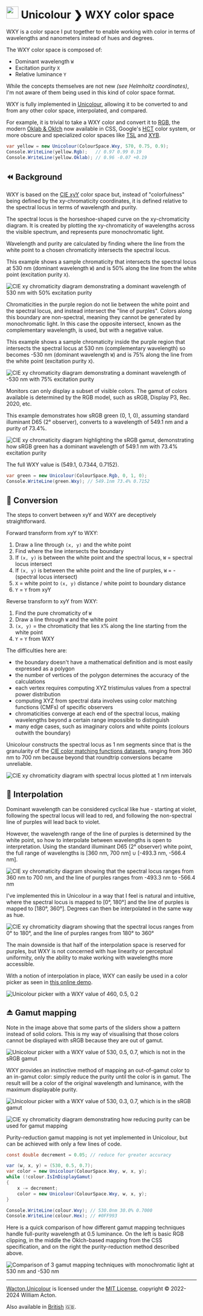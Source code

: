 # <img src="https://gitlab.com/Wacton/Unicolour/-/raw/main/Unicolour/Resources/Unicolour.png" width="32" height="32"> Unicolour ❯ WXY color space

WXY is a color space I put together to enable working with color 
in terms of wavelengths and nanometers instead of hues and degrees.

The WXY color space is composed of:
- Dominant wavelength `W`
- Excitation purity `X`
- Relative luminance `Y`

While the concepts themselves are not new _(see Helmholtz coordinates)_,
I'm not aware of them being used in this kind of color space format.

WXY is fully implemented in [Unicolour](https://github.com/waacton/Unicolour),
allowing it to be converted to and from any other color space, interpolated, and compared.

For example, it is trivial to take a WXY color and convert it to [RGB](https://en.wikipedia.org/wiki/RGB_color_spaces),
the modern [Oklab & Oklch](https://bottosson.github.io/posts/oklab/) now available in CSS,
Google's [HCT](https://material.io/blog/science-of-color-design) color system,
or more obscure and specialized color spaces like [TSL](https://doi.org/10.1109/AFGR.2000.840612)
and [XYB](https://ds.jpeg.org/whitepapers/jpeg-xl-whitepaper.pdf).

```c#
var yellow = new Unicolour(ColourSpace.Wxy, 570, 0.75, 0.9);
Console.WriteLine(yellow.Rgb);   // 0.97 0.99 0.19
Console.WriteLine(yellow.Oklab); // 0.96 -0.07 +0.19
```

## ⏪ Background

WXY is based on the [CIE xyY](https://en.wikipedia.org/wiki/CIE_1931_color_space#CIE_xy_chromaticity_diagram_and_the_CIE_xyY_color_space) color space
but, instead of "colorfulness" being defined by the xy-chromaticity coordinates,
it is defined relative to the spectral locus in terms of wavelength and purity.

The spectral locus is the horseshoe-shaped curve on the xy-chromaticity diagram.
It is created by plotting the xy-chromaticity of wavelengths across the visible spectrum,
and represents pure monochromatic light.

Wavelength and purity are calculated by finding where the 
line from the white point to a chosen chromaticity intersects the spectral locus.

This example shows a sample chromaticity that 
intersects the spectral locus at 530 nm (dominant wavelength `W`) 
and is 50% along the line from the white point (excitation purity `X`).

![CIE xy chromaticity diagram 
demonstrating a dominant wavelength of 530 nm with 50% excitation purity](wxy-1.png)

Chromaticities in the purple region do not lie between the white point and the spectral locus,
and instead intersect the "line of purples". Colors along this boundary are non-spectral, 
meaning they cannot be generated by monochromatic light. In this case the opposite intersect, 
known as the complementary wavelength, is used, but with a negative value.

This example shows a sample chromaticity inside the purple region that
intersects the spectral locus at 530 nm (complementary wavelength) so becomes -530 nm (dominant wavelength `W`)
and is 75% along the line from the white point (excitation purity `X`).

![CIE xy chromaticity diagram 
demonstrating a dominant wavelength of -530 nm with 75% excitation purity](wxy-2.png)

Monitors can only display a subset of visible colors.
The gamut of colors available is determined by the RGB model,
such as sRGB, Display P3, Rec. 2020, etc.

This example demonstrates how sRGB green (0, 1, 0), assuming standard illuminant D65 (2° observer),
converts to a wavelength of 549.1 nm and a purity of 73.4%.

![CIE xy chromaticity diagram highlighting the sRGB gamut, 
demonstrating how sRGB green has a dominant wavelength of 549.1 nm with 73.4% excitation purity](wxy-3.png)

The full WXY value is (549.1, 0.7344, 0.7152).

```c#
var green = new Unicolour(ColourSpace.Rgb, 0, 1, 0);
Console.WriteLine(green.Wxy); // 549.1nm 73.4% 0.7152
```

## 🔁 Conversion

The steps to convert between xyY and WXY are deceptively straightforward.

Forward transform from xyY to WXY:
1. Draw a line through `(x, y)` and the white point
2. Find where the line intersects the boundary
3. If `(x, y)` is between the white point and the spectral locus, `W` = spectral locus intersect
4. If `(x, y)` is between the white point and the line of purples, `W` = -(spectral locus intersect)
5. `X` = white point to `(x, y)` distance / white point to boundary distance
6. `Y` = `Y` from xyY

Reverse transform to xyY from WXY:
1. Find the pure chromaticity of `W`
2. Draw a line through `W` and the white point
3. `(x, y)` = the chromaticity that lies `X`% along the line starting from the white point
4. `Y` = `Y` from WXY

The difficulties here are:
- the boundary doesn't have a mathematical definition and is most easily expressed as a polygon
- the number of vertices of the polygon determines the accuracy of the calculations
- each vertex requires computing XYZ tristimulus values from a spectral power distribution
- computing XYZ from spectral data involves using color matching functions (CMFs) of specific observers
- chromaticities converge at each end of the spectral locus, making wavelengths beyond a certain range impossible to distinguish
- many edge cases, such as imaginary colors and white points (colours outwith the boundary)

Unicolour constructs the spectral locus as 1 nm segments
since that is the granularity of the [CIE color matching functions datasets](https://cie.co.at/data-tables?combine=colour-matching+functions%2C),
ranging from 360 nm to 700 nm because beyond that roundtrip conversions became unreliable.

![CIE xy chromaticity diagram with spectral locus plotted at 1 nm intervals](wxy-4.png)

## 🔀 Interpolation

Dominant wavelength can be considered cyclical like hue -
starting at violet, following the spectral locus will lead to red,
and following the non-spectral line of purples will lead back to violet.

However, the wavelength range of the line of purples is determined by the white point,
so how to interpolate between wavelengths is open to interpretation.
Using the standard illuminant D65 (2° observer) white point,
the full range of wavelengths is [360 nm, 700 nm] ∪ [-493.3 nm, -566.4 nm].

![CIE xy chromaticity diagram 
showing that the spectral locus ranges from 360 nm to 700 nm, 
and the line of purples ranges from -493.3 nm to -566.4 nm](wxy-5.png)

I've implemented this in Unicolour in a way that I feel is natural and intuitive,
where the spectral locus is mapped to [0°, 180°] and the line of purples is mapped to [180°, 360°].
Degrees can then be interpolated in the same way as hue.

![CIE xy chromaticity diagram
showing that the spectral locus ranges from 0° to 180°,
and the line of purples ranges from 180° to 360°](wxy-6.png)

The main downside is that half of the interpolation space is reserved for purples,
but WXY is not concerned with hue linearity or perceptual uniformity,
only the ability to make working with wavelengths more accessible.

With a notion of interpolation in place, WXY can easily be used in a color picker
as seen in [this online demo](https://unicolour.wacton.xyz/colour-picker/).

![Unicolour picker with a WXY value of 460, 0.5, 0.2](wxy-7.png)

## ⏏️ Gamut mapping

Note in the image above that some parts of the sliders show a pattern instead of solid colors.
This is my way of visualising that those colors cannot be displayed with sRGB because they are out of gamut.

![Unicolour picker with a WXY value of 530, 0.5, 0.7,
which is not in the sRGB gamut](wxy-8.png)

WXY provides an instinctive method of mapping an out-of-gamut color to an in-gamut color:
simply reduce the purity until the color is in gamut. The result will be a color
of the original wavelength and luminance, with the maximum displayable purity.

![Unicolour picker with a WXY value of 530, 0.3, 0.7,
which is in the sRGB gamut](wxy-9.png)

![CIE xy chromaticity diagram
demonstrating how reducing purity can be used for gamut mapping](wxy-10.png)

Purity-reduction gamut mapping is not yet implemented in Unicolour,
but can be achieved with only a few lines of code.

```c#
const double decrement = 0.05; // reduce for greater accuracy

var (w, x, y) = (530, 0.5, 0.7);
var color = new Unicolour(ColourSpace.Wxy, w, x, y);
while (!colour.IsInDisplayGamut)
{
    x -= decrement;
    color = new Unicolour(ColourSpace.Wxy, w, x, y);
}

Console.WriteLine(colour.Wxy); // 530.0nm 30.0% 0.7000
Console.WriteLine(colour.Hex); // #0FF993
```

Here is a quick comparison of how different gamut mapping techniques handle
full-purity wavelength at 0.5 luminance. On the left is basic RGB clipping,
in the middle the Oklch-based mapping from the CSS specification,
and on the right the purity-reduction method described above.

![Comparison of 3 gamut mapping techniques
with monochromatic light at 530 nm and -530 nm](wxy-11.png)

---

[Wacton.Unicolour](https://github.com/waacton/Unicolour) is licensed under the [MIT License](https://choosealicense.com/licenses/mit/), copyright © 2022-2024 William Acton.

Also available in [British](wxy-colour-space.md) 🇬🇧.